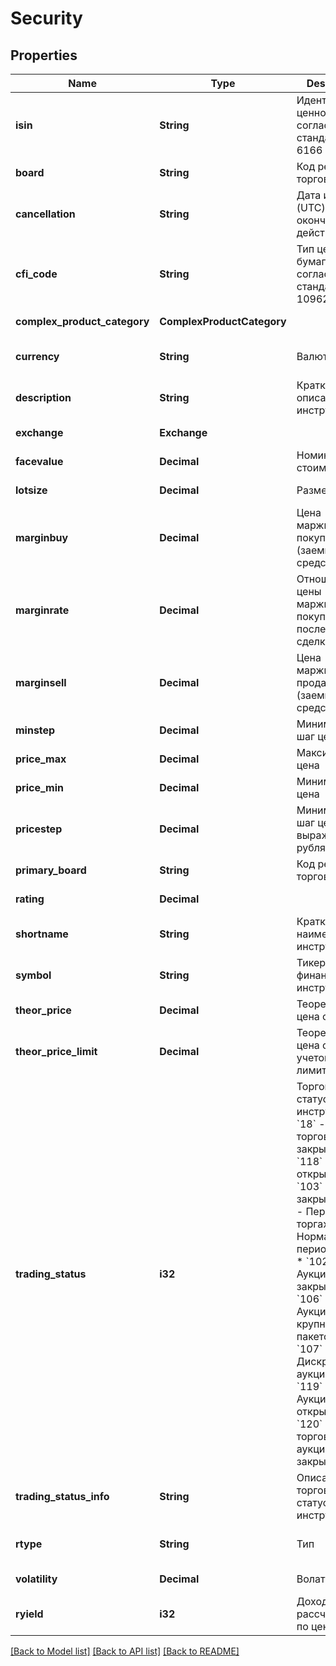 # Security

## Properties
Name | Type | Description | Notes
------------ | ------------- | ------------- | -------------
**isin** | **String** | Идентификатор ценной бумаги согласно стандарту ISO 6166 | [optional] [default to null]
**board** | **String** | Код режима торгов (Борд) | [default to null]
**cancellation** | **String** | Дата и время (UTC) окончания действия | [default to null]
**cfi_code** | **String** | Тип ценной бумаги согласно стандарту ISO 10962 | [default to null]
**complex_product_category** | **ComplexProductCategory** |  | [default to null]
**currency** | **String** | Валюта | [optional] [default to null]
**description** | **String** | Краткое описание инструмента | [default to null]
**exchange** | **Exchange** |  | [default to null]
**facevalue** | **Decimal** | Номинальная стоимость | [default to null]
**lotsize** | **Decimal** | Размер лота | [default to null]
**marginbuy** | **Decimal** | Цена маржинальной покупки (заемные средства) | [default to null]
**marginrate** | **Decimal** | Отношение цены маржинальной покупки к цене последней сделки | [default to null]
**marginsell** | **Decimal** | Цена маржинальной продажи (заемные средства) | [default to null]
**minstep** | **Decimal** | Минимальный шаг цены | [default to null]
**price_max** | **Decimal** | Максимальная цена | [default to null]
**price_min** | **Decimal** | Минимальная цена | [default to null]
**pricestep** | **Decimal** | Минимальный шаг цены, выраженный в рублях | [default to null]
**primary_board** | **String** | Код режима торгов | [default to null]
**rating** | **Decimal** |  | [default to null]
**shortname** | **String** | Краткое наименование инструмента | [default to null]
**symbol** | **String** | Тикер (Код финансового инструмента) | [default to null]
**theor_price** | **Decimal** | Теоретическая цена опциона | [default to null]
**theor_price_limit** | **Decimal** | Теоретическая цена опциона с учетом лимитов | [default to null]
**trading_status** | **i32** | Торговый статус инструмента:   * &#x60;18&#x60; - Нет торгов / торги закрыты   * &#x60;118&#x60; - Период открытия   * &#x60;103&#x60; - Период закрытия   * &#x60;2&#x60; - Перерыв в торгах   * &#x60;17&#x60; - Нормальный период торгов   * &#x60;102&#x60; - Аукцион закрытия   * &#x60;106&#x60; - Аукцион крупных пакетов   * &#x60;107&#x60; - Дискретный аукцион   * &#x60;119&#x60; - Аукцион открытия   * &#x60;120&#x60; - Период торгов по цене аукциона закрытия  | [default to null]
**trading_status_info** | **String** | Описание торгового статуса инструмента | [optional] [default to null]
**rtype** | **String** | Тип | [optional] [default to null]
**volatility** | **Decimal** | Волатильность | [default to null]
**ryield** | **i32** | Доходность, рассчитанная по цене сделки | [optional] [default to null]

[[Back to Model list]](../README.md#documentation-for-models) [[Back to API list]](../README.md#documentation-for-api-endpoints) [[Back to README]](../README.md)

